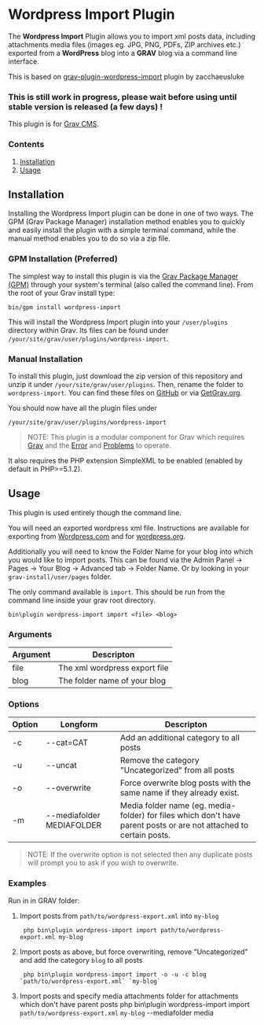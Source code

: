 # Wordpress Import Plugin

The **Wordpress Import** Plugin allows you to import xml posts data, including attachments media files (images eg. JPG, PNG, PDFs, ZIP archives etc.) exported from a **WordPress** blog into a **GRAV** blog via a command line interface.

This is based on [grav-plugin-wordpress-import](https://github.com/zacchaeusluke/grav-plugin-wordpress-import) plugin by zacchaeusluke
###  This is still work in progress, please wait before using  until stable version is released (a few days) !

This plugin is for [Grav CMS](http://github.com/getgrav/grav).

### Contents
1. [Installation](#installation)
2. [Usage](#usage)

## Installation

Installing the Wordpress Import plugin can be done in one of two ways. The GPM (Grav Package Manager) installation method enables you to quickly and easily install the plugin with a simple terminal command, while the manual method enables you to do so via a zip file.

### GPM Installation (Preferred)

The simplest way to install this plugin is via the [Grav Package Manager (GPM)](http://learn.getgrav.org/advanced/grav-gpm) through your system's terminal (also called the command line).  From the root of your Grav install type:

    bin/gpm install wordpress-import

This will install the Wordpress Import plugin into your `/user/plugins` directory within Grav. Its files can be found under `/your/site/grav/user/plugins/wordpress-import`.

### Manual Installation

To install this plugin, just download the zip version of this repository and unzip it under `/your/site/grav/user/plugins`. Then, rename the folder to `wordpress-import`. You can find these files on [GitHub](https://github.com/zacchaeus/grav-plugin-wordpress-import) or via [GetGrav.org](http://getgrav.org/downloads/plugins#extras).

You should now have all the plugin files under

    /your/site/grav/user/plugins/wordpress-import

> NOTE: This plugin is a modular component for Grav which requires [Grav](http://github.com/getgrav/grav) and the [Error](https://github.com/getgrav/grav-plugin-error) and [Problems](https://github.com/getgrav/grav-plugin-problems) to operate.

It also requires the PHP extension SimpleXML to be enabled (enabled by default in PHP>=5.1.2).

## Usage

This plugin is used entirely though the command line.

You will need an exported wordpress xml file. Instructions are available for exporting from   [Wordpress.com](https://support.wordpress.com/export/) and for [wordpress.org](https://codex.wordpress.org/Tools_Export_Screen).

Additionally you will need to know the Folder Name for your blog into which you would like to import posts. This can be found via the Admin Panel -> Pages -> Your Blog -> Advanced tab -> Folder Name. Or by looking in your `grav-install/user/pages` folder.

The only command available is `import`. This should be run from the command line inside your grav root directory.

    bin\plugin wordpress-import import <file> <blog>

### Arguments

| Argument | Descripton |
|------|-------------------------------|
| file | The xml wordpress export file |
| blog | The folder name of your blog |

### Options
| Option | Longform         | Descripton |
|--------|-------------|----------------------|
| -c | --cat=CAT | Add an additional category to all posts |
| -u | --uncat | Remove the category "Uncategorized" from all posts |
| -o | --overwrite |Force overwrite blog posts with the same name if they already exist.
| -m | --mediafolder MEDIAFOLDER | Media folder name (eg. media-folder) for files which don't have parent posts or are not attached to certain posts. |

> NOTE: If the overwrite option is not selected then any duplicate posts will prompt you to ask if you wish to overwrite.

### Examples

Run in in GRAV folder:

1. Import posts from `path/to/wordpress-export.xml` into `my-blog`

        php bin\plugin wordpress-import import path/to/wordpress-export.xml my-blog

2. Import posts as above, but force overwriting, remove "Uncategorized" and add the category `blog` to all posts

        php bin\plugin wordpress-import import -o -u -c blog `path/to/wordpress-export.xml` `my-blog`
        
3. Import posts and specify media attachments folder for attachments which don't have parent posts 
        php bin\plugin wordpress-import import `path/to/wordpress-export.xml` `my-blog` --mediafolder media
